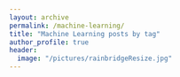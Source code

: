 ```yaml
---
layout: archive
permalink: /machine-learning/
title: "Machine Learning posts by tag"
author_profile: true
header:
  image: "/pictures/rainbridgeResize.jpg"
---
```

